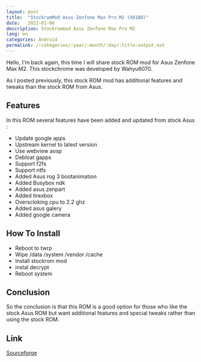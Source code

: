 ```yaml
---
layout: post
title:  "StockromMod Asus Zenfone Max Pro M2 (X01BD)"
date:   2022-01-06
description: Stockrommod Asus Zenfone Max Pro M2
lang: en
categories: Android
permalink: /:categories/:year/:month/:day/:title:output_ext
---
```


Hello, I'm back again, this time I will share stock ROM mod for Asus Zenfone Max M2.  This stockchrome was developed by Wahyu6070.

As I posted previously, this stock ROM mod has additional features and tweaks than the stock ROM from Asus.

## Features

In this ROM several features have been added and updated from stock Asus :

- Update google apps
- Upstream kernel to latest version
- Use webview aosp
- Debloat gapps
- Support f2fs
- Support ntfs
- Added Asus rog 3 bootanimation
- Added Busybox ndk
- Added asus zenpart
- Added tirexbox
- Overscloking cpu to 2.2 ghz
- Added asus galery
- Added google camera

## How To Install

- Reboot to twrp
- Wipe /data /system /vendor /cache
- Install stockrom mod
- instal decrypt
- Reboot system

## Conclusion

So the conclusion is that this ROM is a good option for those who like the stock Asus ROM but want additional features and special tweaks rather than using the stock ROM.

## Link

[Sourceforge](https://sourceforge.net/projects/wahyu6070-project-android/files/ROM/STOCKROM_MOD/X01BD/)

